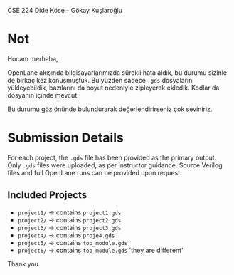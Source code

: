 CSE 224 
Dide Köse - Gökay Kuşlaroğlu

# Not

Hocam merhaba,

OpenLane akışında bilgisayarlarımızda sürekli hata aldık, bu durumu sizinle de birkaç kez konuşmuştuk. Bu yüzden sadece `.gds` dosyalarını yükleyebildik, bazılarını da boyut nedeniyle zipleyerek ekledik. Kodlar da dosyanın içinde mevcut.

Bu durumu göz önünde bulundurarak değerlendirirseniz çok seviniriz.  


# Submission Details

For each project, the `.gds` file has been provided as the primary output.    
Only `.gds` files were uploaded, as per instructor guidance. Source Verilog files and full OpenLane runs can be provided upon request.

## Included Projects

- `project1/` → contains `project1.gds`  
- `project2/` → contains `project2.gds`  
- `project3/` → contains `project3.gds`  
- `project4/` → contains `proje4.gds`  
- `project5/` → contains `top_module.gds`  
- `project6/` → contains `top_module.gds`  'they are different'

Thank you.

